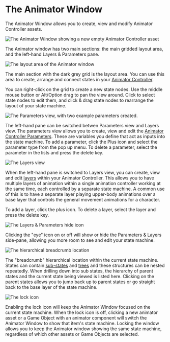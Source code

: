 The Animator Window
================================

The Animator Window allows you to create, view and modify Animator Controller assets.

![The Animator Window showing a new empty Animator Controller asset](../uploads/Main/AnimatorWindowNewEmpty.png)

The Animator window has two main sections: the main gridded layout area, and the left-hand Layers & Parameters pane.

![The layout area of the Animator window](../uploads/Main/AnimatorWindowLayoutArea.png)

The main section with the dark grey grid is the layout area. You can use this area to create, arrange and connect states in your [Animator Controller](Manual:Animator).

You can right-click on the grid to create a new state nodes. Use the middle mouse button or Alt/Option drag to pan the view around. Click to select state nodes to edit them, and click & drag state nodes to rearrange the layout of your state machine.

![The Parameters view, with two example parameters created.](../uploads/Main/AnimatorWindowParametersPane.png)

The left-hand pane can be switched betwen Parameters view and Layers view. The parameters view 
allows you to create, view and edit the [Animator Controller Parameters](Manual:AnimationParameters). These are variables you define that act as inputs into the state machine. To add a parameter, click the Plus icon and select the parameter type from the pop up menu. To delete a parameter, select the parameter in the lists and press the delete key. 

![The Layers view](../uploads/Main/AnimatorWindowLayersPane.png)

When the left-hand pane is switched to Layers view, you can create, view and edit [layers](Manual:AnimationLayers) within your Animator Controller. This allows you to have multiple layers of animation within a single animation controller working at the same time, each controlled by a separate state machine. A common use of this is to have a separate layer playing upper-body animations over a base layer that controls the general movement animations for a character.

To add a layer, click the plus icon. To delete a layer, select the layer and press the delete key.

![The Layers & Parameters hide icon](../uploads/Main/AnimatorWindowEyeIcon.png)

Clicking the "eye" icon on or off will show or hide the Parameters & Layers side-pane, allowing you more room to see and edit your state machine.

![The hierarchical breadcrumb location](../uploads/Main/AnimatorWindowBreadcrumbLocation.png)

The "breadcrumb" hierarchical location within the current state machine. States can contain [sub-states](Manual:NestedStateMachines) and [trees](Manual:class-BlendTree) and these structures can be nested repeatedly. When drilling down into sub states, the hierarchy of parent states and the current state being viewed is listed here. Clicking on the parent states allows you to jump back up to parent states or go straight back to the base layer of the state machine.

![The lock icon](../uploads/Main/AnimatorWindowLockIcon.png)

Enabling the lock icon will keep the Animator Window focused on the current state machine. When the lock icon is off, clicking a new animator asset or a Game Object with an animator component will switch the Animator Window to show that item's state machine. Locking the window allows you to keep the Animator window showing the same state machine, regardless of which other assets or Game Objects are selected.





